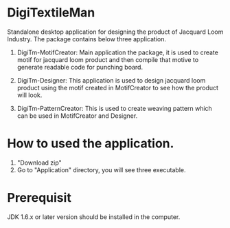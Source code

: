 # DigiTextileMan
Standalone desktop application for designing the product of Jacquard Loom Industry. The package contains below three application.
1. DigiTm-MotifCreator: Main application the package, it is used to create motif for jacquard loom product and then compile that motive to generate readable code for punching board.

2. DigiTm-Designer: This application is used to design jacquard loom product using the motif created in MotifCreator to see how the product will look.

3. DigiTm-PatternCreator: This is used to create weaving pattern which can be used in MotifCreator and Designer.

# How to used the application.

1. "Download zip"
2. Go to "Application" directory, you will see three executable.

# Prerequisit
JDK 1.6.x or later version should be installed in the computer.
  
